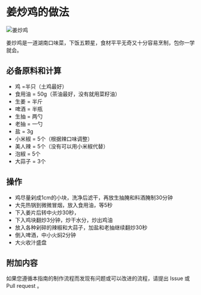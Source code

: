 # 姜炒鸡的做法

![姜炒鸡](./姜炒鸡.jpg)

姜炒鸡是一道湖南口味菜，下饭五颗星，食材平平无奇又十分容易烹制，包你一学就会。

## 必备原料和计算

- 鸡 =半只（土鸡最好）
- 食用油 = 50g（茶油最好，没有就用菜籽油）
- 生姜 = 半斤 
- 啤酒 = 半瓶
- 生抽 = 两勺
- 老抽 = 一勺
- 盐 = 3g
- 小米椒 = 5个（根据辣口味调整）
- 美人辣 = 5个（没有可以用小米椒代替）
- 泡椒 = 5个
- 大蒜子 = 3个

## 操作

- 鸡尽量剁成1cm的小块，洗净后滤干，再放生抽腌和料酒腌制30分钟
- 大先热锅到微微冒烟，放入食用油，等5秒
- 下入姜片后转中火炒30秒，
- 下入鸡块翻炒3分钟，炒干水分，炒出鸡油
- 放入各种剁碎的辣椒和大蒜子，加盐和老抽继续翻炒30秒
- 倒入啤酒，中小火焖2分钟
- 大火收汁盛盘

## 附加内容

如果您遵循本指南的制作流程而发现有问题或可以改进的流程，请提出 Issue 或 Pull request 。